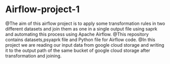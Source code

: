 # Airflow-project-1
@The aim of this airflow project is to apply some transformation rules in two different datasets and 
join them as one in a single output file using saprk and automating this process using Apache Airflow.
@This repository contains datasets,psyaprk file and Python file for Airflow code.
@In this project we are reading our input data from google cloud storage and writing
it to the output path of the same bucket of google cloud storage after transformation and joining.
